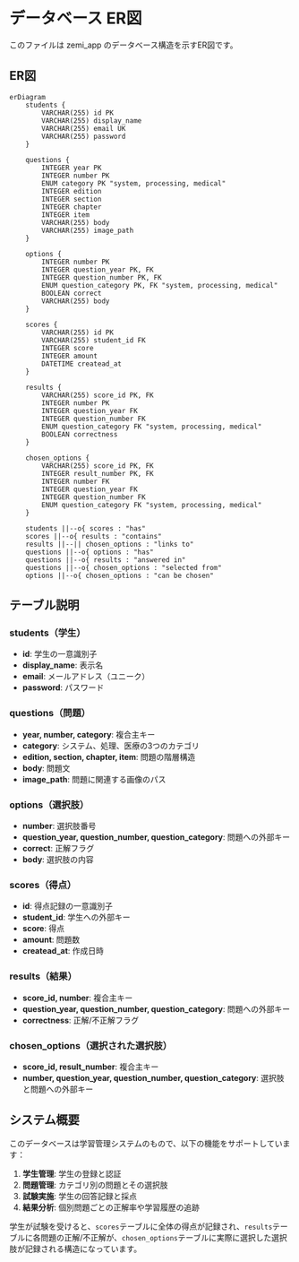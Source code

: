 # データベース ER図

このファイルは zemi_app のデータベース構造を示すER図です。

## ER図

```mermaid
erDiagram
    students {
        VARCHAR(255) id PK
        VARCHAR(255) display_name
        VARCHAR(255) email UK
        VARCHAR(255) password
    }
    
    questions {
        INTEGER year PK
        INTEGER number PK
        ENUM category PK "system, processing, medical"
        INTEGER edition
        INTEGER section
        INTEGER chapter
        INTEGER item
        VARCHAR(255) body
        VARCHAR(255) image_path
    }
    
    options {
        INTEGER number PK
        INTEGER question_year PK, FK
        INTEGER question_number PK, FK
        ENUM question_category PK, FK "system, processing, medical"
        BOOLEAN correct
        VARCHAR(255) body
    }
    
    scores {
        VARCHAR(255) id PK
        VARCHAR(255) student_id FK
        INTEGER score
        INTEGER amount
        DATETIME createad_at
    }
    
    results {
        VARCHAR(255) score_id PK, FK
        INTEGER number PK
        INTEGER question_year FK
        INTEGER question_number FK
        ENUM question_category FK "system, processing, medical"
        BOOLEAN correctness
    }
    
    chosen_options {
        VARCHAR(255) score_id PK, FK
        INTEGER result_number PK, FK
        INTEGER number FK
        INTEGER question_year FK
        INTEGER question_number FK
        ENUM question_category FK "system, processing, medical"
    }
    
    students ||--o{ scores : "has"
    scores ||--o{ results : "contains"
    results ||--|| chosen_options : "links to"
    questions ||--o{ options : "has"
    questions ||--o{ results : "answered in"
    questions ||--o{ chosen_options : "selected from"
    options ||--o{ chosen_options : "can be chosen"
```

## テーブル説明

### students（学生）
- **id**: 学生の一意識別子
- **display_name**: 表示名
- **email**: メールアドレス（ユニーク）
- **password**: パスワード

### questions（問題）
- **year, number, category**: 複合主キー
- **category**: システム、処理、医療の3つのカテゴリ
- **edition, section, chapter, item**: 問題の階層構造
- **body**: 問題文
- **image_path**: 問題に関連する画像のパス

### options（選択肢）
- **number**: 選択肢番号
- **question_year, question_number, question_category**: 問題への外部キー
- **correct**: 正解フラグ
- **body**: 選択肢の内容

### scores（得点）
- **id**: 得点記録の一意識別子
- **student_id**: 学生への外部キー
- **score**: 得点
- **amount**: 問題数
- **createad_at**: 作成日時

### results（結果）
- **score_id, number**: 複合主キー
- **question_year, question_number, question_category**: 問題への外部キー
- **correctness**: 正解/不正解フラグ

### chosen_options（選択された選択肢）
- **score_id, result_number**: 複合主キー
- **number, question_year, question_number, question_category**: 選択肢と問題への外部キー

## システム概要

このデータベースは学習管理システムのもので、以下の機能をサポートしています：

1. **学生管理**: 学生の登録と認証
2. **問題管理**: カテゴリ別の問題とその選択肢
3. **試験実施**: 学生の回答記録と採点
4. **結果分析**: 個別問題ごとの正解率や学習履歴の追跡

学生が試験を受けると、`scores`テーブルに全体の得点が記録され、`results`テーブルに各問題の正解/不正解が、`chosen_options`テーブルに実際に選択した選択肢が記録される構造になっています。
